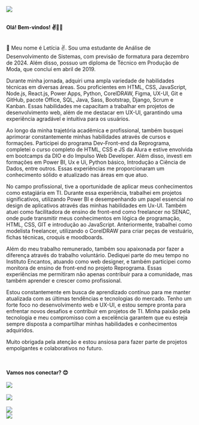 <div style="text-aling:center;"> <img src="https://uploaddeimagens.com.br/images/004/443/996/full/Turquoise_and_Beige_Live_Training_LinkedIn_Article_Cover_Image.png?1682515265" /> </div>

<br><b>Olá! Bem-vindos! ✌️👩‍💻</b>
</br>
<br>
  <p> 🔸  Meu nome é Letícia ✌️. Sou uma estudante de Análise de Desenvolvimento de Sistemas, com previsão de formatura para dezembro de 2024. Além disso, possuo um diploma de Técnico em Produção de Moda, que concluí em abril de 2019.

Durante minha jornada, adquiri uma ampla variedade de habilidades técnicas em diversas áreas. Sou proficientes em HTML, CSS, JavaScript, Node.js, React.js, Power Apps, Python, CorelDRAW, Figma, UX-UI, Git e GitHub, pacote Office, SQL, Java, Sass, Bootstrap, Django, Scrum e Kanban. Essas habilidades me capacitam a trabalhar em projetos de desenvolvimento web, além de me destacar em UX-UI, garantindo uma experiência agradável e intuitiva para os usuários.

Ao longo da minha trajetória acadêmica e profissional, também busquei aprimorar constantemente minhas habilidades através de cursos e formações. Participei do programa Dev-Front-end da Reprograma, completei o curso completo de HTML, CSS e JS da Alura e estive envolvida em bootcamps da DIO e do Impulso Web Developer. Além disso, investi em formações em Power BI, Ux e Ui, Python básico, Introdução a Ciência de Dados, entre outros. Essas experiências me proporcionaram um conhecimento sólido e atualizado nas áreas em que atuo.

No campo profissional, tive a oportunidade de aplicar meus conhecimentos como estagiária em TI. Durante essa experiência, trabalhei em projetos significativos, utilizando Power BI e desempenhando um papel essencial no design de aplicativos através das minhas habilidades em Ux-UI. Também atuei como facilitadora de ensino de front-end como freelancer no SENAC, onde pude transmitir meus conhecimentos em lógica de programação, HTML, CSS, GIT e introdução ao JavaScript. Anteriormente, trabalhei como modelista freelancer, utilizando o CorelDRAW para criar peças de vestuário, fichas técnicas, croquis e moodboards.

Além do meu trabalho remunerado, também sou apaixonada por fazer a diferença através do trabalho voluntário. Dediquei parte do meu tempo no Instituto Encantos, atuando como web designer, e também participei como monitora de ensino de front-end no projeto Reprograma. Essas experiências me permitiram não apenas contribuir para a comunidade, mas também aprender e crescer como profissional.

Estou constantemente em busca de aprendizado contínuo para me manter atualizada com as últimas tendências e tecnologias do mercado. Tenho um forte foco no desenvolvimento web e UX-UI, e estou sempre pronta para enfrentar novos desafios e contribuir em projetos de TI. Minha paixão pela tecnologia e meu compromisso com a excelência garantem que eu esteja sempre disposta a compartilhar minhas habilidades e conhecimentos adquiridos.

Muito obrigada pela atenção e estou ansiosa para fazer parte de projetos empolgantes e colaborativos no futuro.
  </p>
</br>

<br>
<b>Vamos nos conectar? 😊</b>
</br>
<br><a href="https://www.linkedin.com/in/leticia-coelho-556906188" target="_blank"><img src="https://img.shields.io/badge/-LinkedIn-%230077B5?style=for-the-badge&logo=linkedin&logoColor=white" target="_blank"></a></br>
          <br><a href="https://instagram.com/coelho.letticia" target="_blank"><img src="https://img.shields.io/badge/-Instagram-%23E4405F?style=for-the-badge&logo=instagram&logoColor=white" target="_blank"></a></br>
          <br><a href="https://github.com/coelholeticia"><img src="https://img.shields.io/badge/GitHub-100000?style=for-the-badge&logo=github&logoColor=white"></a></br>

<div style="text-aling:center;"> <img src="https://raw.githubusercontent.com/codethi/codethi/beef1ad22eb03892b42fe9ed99a8289e3fabcef6/github-contribution-grid-snake.svg" /> </div>



          
     

          
